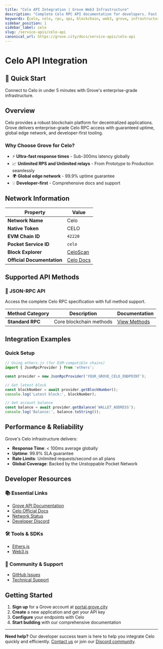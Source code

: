 ```yaml
---
title: "Celo API Integration | Grove Web3 Infrastructure"
description: "Complete Celo RPC API documentation for developers. Fast, reliable Celo blockchain access with Grove's enterprise infrastructure. Get started in minutes."
keywords: [celo, celo, rpc, api, blockchain, web3, grove, infrastructure, developers, integration]
sidebar_position: 1
sidebar_label: celo
slug: /service-apis/celo-api
canonical_url: https://grove.city/docs/service-apis/celo-api
---
```


# Celo API Integration

<div style={{background: "linear-gradient(135deg, #35d07f 0%, #fcff52 100%)", color: "white", padding: "1.5rem", borderRadius: "8px", margin: "1rem 0"}}>
  <h2 style={{color: "white", marginTop: 0}}>🚀 Quick Start</h2>
  <p style={{marginBottom: 0, fontSize: "1.1rem"}}>Connect to Celo in under 5 minutes with Grove's enterprise-grade infrastructure.</p>
</div>

## Overview

Celo provides a robust blockchain platform for decentralized applications. Grove delivers enterprise-grade Celo RPC access with guaranteed uptime, global edge network, and developer-first tooling.

### Why Choose Grove for Celo?

- ⚡ **Ultra-fast response times** - Sub-300ms latency globally
- 📈 **Unlimited RPS and Unlimited relays** - From Prototype to Production seamlessly
- 🌍 **Global edge network** - 99.9% uptime guarantee
- 💡 **Developer-first** - Comprehensive docs and support

## Network Information

| Property | Value |
|----------|-------|
| **Network Name** | Celo |
| **Native Token** | CELO |
| **EVM Chain ID** | `42220` |
| **Pocket Service ID** | `celo` |
| **Block Explorer** | [CeloScan](https://celoscan.io) |
| **Official Documentation** | [Celo Docs](https://docs.celo.org/) |

## Supported API Methods

### 🔌 JSON-RPC API
Access the complete Celo RPC specification with full method support.

| Method Category | Description | Documentation |
|-----------------|-------------|---------------|
| **Standard RPC** | Core blockchain methods | [View Methods](../grove-api/api-definition/definition#json-rpc-supported-methods) |

## Integration Examples

### Quick Setup

```javascript
// Using ethers.js (for EVM-compatible chains)
import { JsonRpcProvider } from 'ethers';

const provider = new JsonRpcProvider('YOUR_GROVE_CELO_ENDPOINT');

// Get latest block
const blockNumber = await provider.getBlockNumber();
console.log('Latest block:', blockNumber);

// Get account balance
const balance = await provider.getBalance('WALLET_ADDRESS');
console.log('Balance:', balance.toString());
```

## Performance & Reliability

Grove's Celo infrastructure delivers:

- **Response Time**: < 100ms average globally
- **Uptime**: 99.9% SLA guarantee  
- **Rate Limits**: Unlimited requests/second on all plans
- **Global Coverage**: Backed by the Unstoppable Pocket Network

## Developer Resources

### 📚 Essential Links
- [Grove API Documentation](../grove-api/overview/grove-api)
- [Celo Official Docs](https://docs.celo.org/)
- [Network Status](https://status.grove.city)
- [Developer Discord](https://discord.gg/build-with-grove)

### 🛠️ Tools & SDKs
- [Ethers.js](https://docs.ethers.io/)
- [Web3.js](https://web3js.readthedocs.io/)

### 💬 Community & Support
- [GitHub Issues](https://github.com/buildwithgrove/path)  
- [Technical Support](https://discord.com/channels/824324475256438814/1150805396085293106)

## Getting Started

1. **Sign up** for a Grove account at [portal.grove.city](https://portal.grove.city)
2. **Create** a new application and get your API key
3. **Configure** your endpoints with Celo
4. **Start building** with our comprehensive documentation

---

<div style={{background: "#f8f9fa", padding: "1rem", borderLeft: "4px solid #007bff", margin: "1rem 0"}}>
  <strong>Need help?</strong> Our developer success team is here to help you integrate Celo quickly and efficiently. <a href="mailto:portal@grove.city">Contact us</a> or join our <a href="https://discord.gg/build-with-grove">Discord community</a>.
</div>
